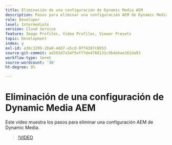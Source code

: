 ```yaml
---
title: Eliminación de una configuración de Dynamic Media AEM
description: Pasos para eliminar una configuración AEM de Dynamic Media de AEM Assets.
role: Developer
level: Intermediate
version: Cloud Service
feature: Image Profiles, Video Profiles, Viewer Presets
topic: Development
index: y
exl-id: a36c3299-20a0-4dd7-a5cd-9ff4387c8b53
source-git-commit: ad203d7a34f5eff7de4768131c9b4ebae261da93
workflow-type: tm+mt
source-wordcount: '36'
ht-degree: 0%

---
```


# Eliminación de una configuración de Dynamic Media AEM

Este vídeo muestra los pasos para eliminar una configuración AEM de Dynamic Media.

>[!VIDEO](https://video.tv.adobe.com/v/335363?quality=9&learn=on)
